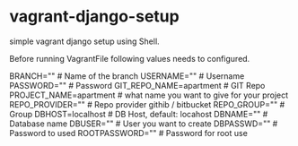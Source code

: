# vagrant-django-setup
simple vagrant django setup using Shell. 


Before running VagrantFile following values needs to configured.

BRANCH=""                					# Name of the branch
USERNAME=""									# Username 
PASSWORD=""									# Password 
GIT_REPO_NAME=apartment						# GIT Repo
PROJECT_NAME=apartment						# what name you want to give for your project
REPO_PROVIDER=""							# Repo provider githib / bitbucket
REPO_GROUP=""								# Group
DBHOST=localhost							# DB Host, default: locahost
DBNAME=""									# Database name
DBUSER=""									# User you want to create
DBPASSWD=""									# Password to used 
ROOTPASSWORD=""								# Password for root use